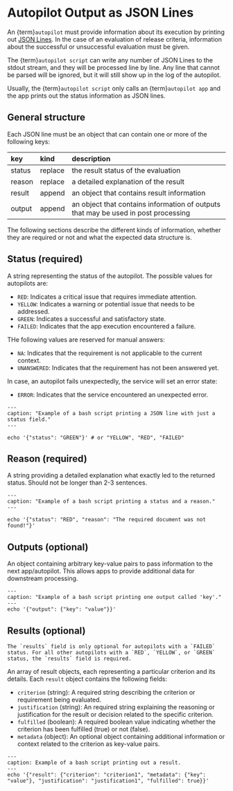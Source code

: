 <!--
SPDX-FileCopyrightText: 2024 grow platform GmbH

SPDX-License-Identifier: MIT
-->

# Autopilot Output as JSON Lines

An {term}`autopilot` must provide information about its execution by printing
out [JSON Lines](https://jsonlines.org/). In the case of an evaluation of
release criteria, information about the successful or unsuccessful evaluation
must be given.

The {term}`autopilot script` can write any number of JSON Lines to the stdout
stream, and they will be processed line by line. Any line that cannot be parsed
will be ignored, but it will still show up in the log of the autopilot.

Usually, the {term}`autopilot script` only calls an {term}`autopilot app` and
the app prints out the status information as JSON lines.

## General structure

Each JSON line must be an object that can contain one or more of the following
keys:

| key      | kind    | description                                                             |
| :------- | :------ | :---------------------------------------------------------------------- |
| status   | replace | the result status of the evaluation                                     |
| reason   | replace | a detailed explanation of the result                                    |
| result   | append  | an object that contains result information                              |
| output   | append  | an object that contains information of outputs that may be used in post processing   |

The following sections describe the different kinds of information,
whether they are required or not and what the expected data structure is.

## Status (required)

A string representing the status of the autopilot. The possible values for autopilots are:

* `RED`: Indicates a critical issue that requires immediate attention.
* `YELLOW`: Indicates a warning or potential issue that needs to be addressed.
* `GREEN`: Indicates a successful and satisfactory state.
* `FAILED`: Indicates that the app execution encountered a failure.

THe following values are reserved for manual answers:

* `NA`: Indicates that the requirement is not applicable to the current context.
* `UNANSWERED`: Indicates that the requirement has not been answered yet.

In case, an autopilot fails unexpectedly, the service will set an error state:

* `ERROR`: Indicates that the service encountered an unexpected error.

```{code-block} bash
---
caption: "Example of a bash script printing a JSON line with just a status field."
---

echo '{"status": "GREEN"}' # or "YELLOW", "RED", "FAILED"
```

## Reason (required)

A string providing a detailed explanation what exactly led to the returned
status. Should not be longer than 2-3 sentences.

```{code-block} bash
---
caption: "Example of a bash script printing a status and a reason."
---

echo '{"status": "RED", "reason": "The required document was not found!"}'
```

## Outputs (optional)

An object containing arbitrary key-value pairs to pass information to the next
app/autopilot. This allows apps to provide additional data for downstream processing.

```{code-block} bash
---
caption: "Example of a bash script printing one output called 'key'."
---
echo '{"output": {"key": "value"}}'
```

## Results (optional)

```{note}
The `results` field is only optional for autopilots with a `FAILED` status. For all other autopilots with a `RED`, `YELLOW`, or `GREEN` status, the `results` field is required.
```

An array of result objects, each representing a particular criterion and its
details. Each `result` object contains the following fields:

* `criterion` (string): A required string describing the criterion or
  requirement being evaluated.
* `justification` (string): An required string explaining the reasoning or
  justification for the result or decision related to the specific criterion.
* `fulfilled` (boolean): A required boolean value indicating whether the
  criterion has been fulfilled (true) or not (false).
* `metadata` (object): An optional object containing additional information or
  context related to the criterion as key-value pairs.

```{code-block} bash
---
caption: Example of a bash script printing out a result.
---
echo '{"result": {"criterion": "criterion1", "metadata": {"key": "value"}, "justification": "justification1", "fulfilled": true}}'
```
